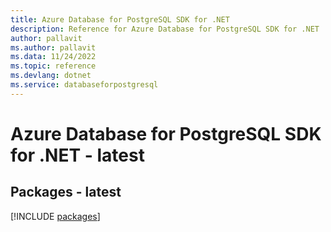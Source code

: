 ```yaml
---
title: Azure Database for PostgreSQL SDK for .NET
description: Reference for Azure Database for PostgreSQL SDK for .NET
author: pallavit
ms.author: pallavit
ms.data: 11/24/2022
ms.topic: reference
ms.devlang: dotnet
ms.service: databaseforpostgresql
---
```

# Azure Database for PostgreSQL SDK for .NET - latest
## Packages - latest
[!INCLUDE [packages](database-for-postgresql-index.md)]